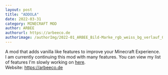 ```yaml
---
layout: post
title: "ADDOLA"
date: 2022-03-31
category: MINECRAFT MOD
author: ARBEE
authorurl: https://arbeeco.de
authorimage: /authorImg/2022-01_ARBEE_Bild-Marke_rgb_weiss_bg_verlauf_01.png
---
```


A mod that adds vanilla like features to improve your Minecraft Experience.
<br>
I am currently continuing this mod with many features. You can view my list of features I'm slowly working on <a href="https://github.com/Arbee4ever/Addola/projects/1" target="_blank">here</a>.
<br>
Website: <a href="http://arbeeco.de" target="_blank">https://arbeeco.de</a>
